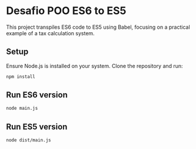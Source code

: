 # Desafio POO ES6 to ES5

This project transpiles ES6 code to ES5 using Babel, focusing on a practical example of a tax calculation system.

## Setup

Ensure Node.js is installed on your system. Clone the repository and run:

```bash
npm install
````

## Run ES6 version

```bash
node main.js
```

## Run ES5 version

```bash
node dist/main.js
```
